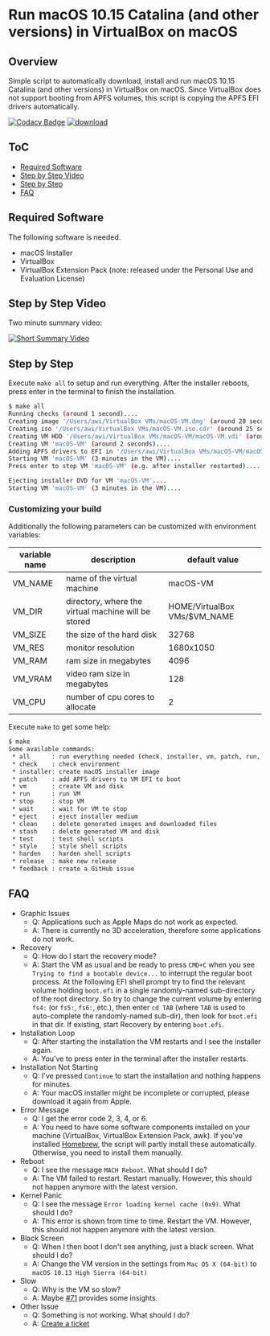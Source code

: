 # Run macOS 10.15 Catalina (and other versions) in VirtualBox on macOS

## Overview

Simple script to automatically download, install and run macOS 10.15 Catalina (and other versions) in VirtualBox on macOS. Since VirtualBox does not support booting from APFS volumes, this script is copying the APFS EFI drivers automatically.

[![Codacy Badge](https://api.codacy.com/project/badge/Grade/722e2f9736844387b611945fb430d195)](https://app.codacy.com/app/AlexanderWillner/runMacOSinVirtualBox?utm_source=github.com&utm_medium=referral&utm_content=AlexanderWillner/runMacOSinVirtualBox&utm_campaign=Badge_Grade_Dashboard) [![download](https://img.shields.io/github/downloads/AlexanderWillner/runMacOSinVirtualBox/total)](https://github.com/AlexanderWillner/runMacOSinVirtualBox/releases)

## ToC

* [Required Software](#required-software)
* [Step by Step Video](#step-by-step-video)
* [Step by Step](#step-by-step)
* [FAQ](#faq)

## Required Software

The following software is needed.

* macOS Installer
* VirtualBox
* VirtualBox Extension Pack (note: released under the Personal Use and Evaluation License)

## Step by Step Video

Two minute summary video:

[![Short Summary Video](https://img.youtube.com/vi/WmETOgRuMx4/0.jpg)](https://youtu.be/WmETOgRuMx4)

## Step by Step

Execute ```make all``` to setup and run everything. After the installer reboots, press enter in the terminal to finish the installation.

```bash
$ make all
Running checks (around 1 second)....
Creating image '/Users/awi/VirtualBox VMs/macOS-VM.dmg' (around 20 seconds, version 14.2.2, will need sudo)....
Creating iso '/Users/awi/VirtualBox VMs/macOS-VM.iso.cdr' (around 25 seconds)....
Creating VM HDD '/Users/awi/VirtualBox VMs/macOS-VM/macOS-VM.vdi' (around 5 seconds)....
Creating VM 'macOS-VM' (around 2 seconds)....
Adding APFS drivers to EFI in '/Users/awi/VirtualBox VMs/macOS-VM/macOS-VM.vdi' (around 5 seconds)....
Starting VM 'macOS-VM' (3 minutes in the VM)....
Press enter to stop VM 'macOS-VM' (e.g. after installer restarted)....

Ejecting installer DVD for VM 'macOS-VM'....
Starting VM 'macOS-VM' (3 minutes in the VM)....
```

### Customizing your build

Additionally the following parameters can be customized with environment variables:

| variable name | description                                         | default value                |
|---------------|-----------------------------------------------------|------------------------------|
| VM_NAME       | name of the virtual machine                         | macOS-VM                 |
| VM_DIR        | directory, where the virtual machine will be stored | HOME/VirtualBox VMs/$VM_NAME |
| VM_SIZE       | the size of the hard disk                           | 32768                        |
| VM_RES        | monitor resolution                                  | 1680x1050                    |
| VM_RAM        | ram size in megabytes                               | 4096                         |
| VM_VRAM       | video ram size in megabytes                         | 128                          |
| VM_CPU        | number of cpu cores to allocate                     | 2                            |

Execute ```make``` to get some help:

```bash
$ make
Some available commands:
 * all      : run everything needed (check, installer, vm, patch, run, stop, eject)
 * check    : check environment
 * installer: create macOS installer image
 * patch    : add APFS drivers to VM EFI to boot
 * vm       : create VM and disk
 * run      : run VM
 * stop     : stop VM
 * wait     : wait for VM to stop
 * eject    : eject installer medium
 * clean    : delete generated images and downloaded files
 * stash    : delete generated VM and disk
 * test     : test shell scripts
 * style    : style shell scripts
 * harden   : harden shell scripts
 * release  : make new release
 * feedback : create a GitHub issue
```

## FAQ

* Graphic Issues
  * Q: Applications such as Apple Maps do not work as expected.
  * A: There is currently no 3D acceleration, therefore some applications do not work.
* Recovery
  * Q: How do I start the recovery mode?
  * A: Start the VM as usual and be ready to press ```CMD+C``` when you see ```Trying to find a bootable device...``` to interrupt the regular boot process. At the following EFI shell prompt try to find the relevant volume holding ```boot.efi``` in a single randomly-named sub-directory of the root directory. So try to change the current volume by entering ```fs4:``` (or ```fs5:```, ```fs6:```, etc.), then enter ```cd TAB``` (where ```TAB``` is used to auto-complete the randomly-named sub-dir), then look for ```boot.efi``` in that dir. If existing, start Recovery by entering ```boot.efi```.
* Installation Loop
  * Q: After starting the installation the VM restarts and I see the installer again.
  * A: You've to press enter in the terminal after the installer restarts.
* Installation Not Starting
  * Q: I've pressed ```Continue``` to start the installation and nothing happens for minutes.
  * A: Your macOS installer might be incomplete or corrupted, please download it again from Apple.
* Error Message
  * Q: I get the error code 2, 3, 4, or 6.
  * A: You need to have some software components installed on your machine (VirtualBox, VirtualBox Extension Pack, awk). If you've installed [Homebrew](https://brew.sh), the script will partly install these automatically. Otherwise, you need to install them manually.
* Reboot
  * Q: I see the message ```MACH Reboot```. What should I do?
  * A: The VM failed to restart. Restart manually. However, this should not happen anymore with the latest version.
* Kernel Panic
  * Q: I see the message ```Error loading kernel cache (0x9)```. What should I do?
  * A: This error is shown from time to time. Restart the VM. However, this should not happen anymore with the latest version.
* Black Screen
  * Q: When I then boot I don't see anything, just a black screen. What should I do?
  * A: Change the VM version in the settings from ```Mac OS X (64-bit)``` to ```macOS 10.13 High Sierra (64-bit)```
* Slow
  * Q: Why is the VM so slow?
  * A: Maybe [#71](https://github.com/AlexanderWillner/runMacOSinVirtualBox/issues/71) provides some insights.
* Other Issue
  * Q: Something is not working. What should I do?
  * A: [Create a ticket](https://github.com/AlexanderWillner/runMacOSinVirtualBox/issues/new?template=bug_report.md)
